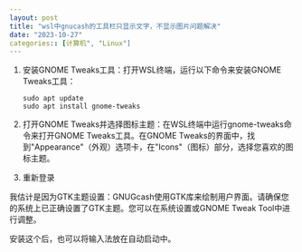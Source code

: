 ```yaml
---
layout: post
title: "wsl中gnucash的工具栏只显示文字，不显示图片问题解决"
date: "2023-10-27"
categories:: [计算机", "Linux"]
---
```


1. 安装GNOME Tweaks工具：打开WSL终端，运行以下命令来安装GNOME Tweaks工具：
    
    ```
    sudo apt update
    sudo apt install gnome-tweaks
    
    ```
    
2. 打开GNOME Tweaks并选择图标主题：在WSL终端中运行gnome-tweaks命令来打开GNOME Tweaks工具。在GNOME Tweaks的界面中，找到"Appearance"（外观）选项卡，在"Icons"（图标）部分，选择您喜欢的图标主题。
3. 重新登录

我估计是因为GTK主题设置：GNUGcash使用GTK库来绘制用户界面。请确保您的系统上已正确设置了GTK主题。您可以在系统设置或GNOME Tweak Tool中进行调整。

安装这个后，也可以将输入法放在自动启动中。
